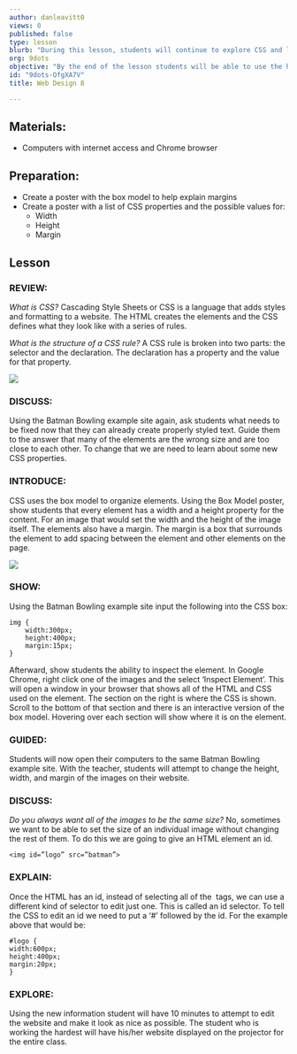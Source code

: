 ```yaml
---
author: danleavitt0
views: 0
published: false
type: lesson
blurb: "During this lesson, students will continue to explore CSS and learn how to resize elements and create margins create space between elements."
org: 9dots
objective: "By the end of the lesson students will be able to use the height and width properties to resize elements, explain how the margin property is used to create space between elements, and inspect websites and look at the HTML and CSS rules for an element"
id: "9dots-OfgXA7V"
title: Web Design 8

---
```


## Materials:

- Computers with internet access and Chrome browser

## Preparation:

- Create a poster with the box model to help explain margins
- Create a poster with a list of CSS properties and the possible values for:
	- Width
	- Height
	- Margin

## Lesson
### REVIEW:
_What is CSS?_
Cascading Style Sheets or CSS is a language that adds styles and formatting to a website. The HTML creates the elements and the CSS defines what they look like with a series of rules.

_What is the structure of a CSS rule?_
A CSS rule is broken into two parts: the selector and the declaration. The declaration has a property and the value for that property.

![](http://uploads.9dots.io/OfgY5jj_md.jpg) 

### DISCUSS:
Using the Batman Bowling example site again, ask students what needs to be fixed now that they can already create properly styled text. Guide them to the answer that many of the elements are the wrong size and are too close to each other. To change that we are need to learn about some new CSS properties.

### INTRODUCE:
CSS uses the box model to organize elements. Using the Box Model poster, show students that every element has a width and a height property for the content. For an image that would set the width and the height of the image itself. The elements also have a margin. The margin is a box that surrounds the element to add spacing between the element and other elements on the page.

![](http://uploads.9dots.io/OfgYlPa_md.jpg) 

### SHOW:
Using the Batman Bowling example site input the following into the CSS box:
```
img {
	width:300px;
    height:400px;
    margin:15px;
}
```
Afterward, show students the ability to inspect the element. In Google Chrome, right click one of the images and the select ‘Inspect Element’. This will open a window in your browser that shows all of the HTML and CSS used on the element.  The section on the right is where the CSS is shown. Scroll to the bottom of that section and there is an interactive version of the box model. Hovering over each section will show where it is on the element.

### GUIDED:
Students will now open their computers to the same Batman Bowling example site. With the teacher, students will attempt to change the height, width, and margin of the images on their website.

### DISCUSS:
_Do you always want all of the images to be the same size?_
No, sometimes we want to be able to set the size of an individual image without changing the rest of them. To do this we are going to give an HTML element an id.
```
<img id=”logo” src=”batman”>
```

### EXPLAIN:
Once the HTML has an id, instead of selecting all of the <img> tags, we can use a different kind of selector to edit just one. This is called an id selector. To tell the CSS to edit an id we need to put a ‘#’ followed by the id. For the example above that would be:
```
#logo { 
width:600px;
height:400px;
margin:20px;
}
```
### EXPLORE:
Using the new information student will have 10 minutes to attempt to edit the website and make it look as nice as possible.  The student who is working the hardest will have his/her website displayed on the projector for the entire class.
